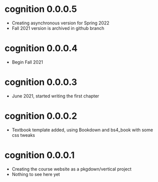 # cognition 0.0.0.5

- Creating asynchronous version for Spring 2022
- Fall 2021 version is archived in github branch

# cognition 0.0.0.4

- Begin Fall 2021

# cognition 0.0.0.3

- June 2021, started writing the first chapter

# cognition 0.0.0.2

- Textbook template added, using Bookdown and bs4_book with some css tweaks

# cognition 0.0.0.1

- Creating the course website as a pkgdown/vertical project
- Nothing to see here yet
